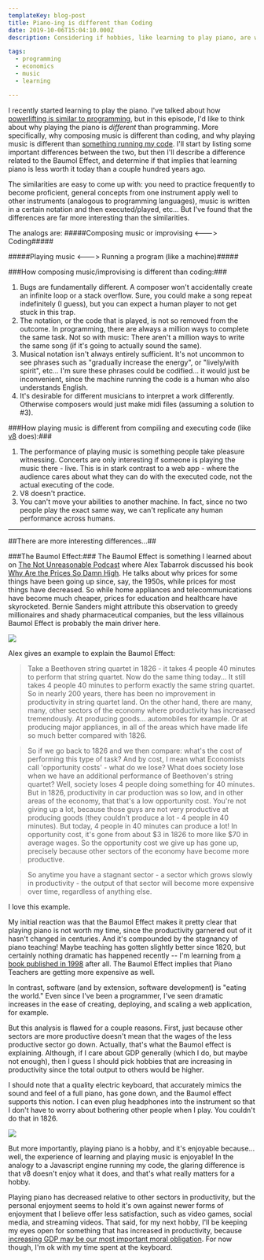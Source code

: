 ```yaml
---
templateKey: blog-post
title: Piano-ing is different than Coding
date: 2019-10-06T15:04:10.000Z
description: Considering if hobbies, like learning to play piano, are worth it (in light of the Baumol Effect)

tags:
  - programming
  - economics
  - music
  - learning

---
```

I recently started learning to play the piano.  I've talked about how [powerlifting is similar to programming](/blog/2019-01-28-software-developers-and-powerlifters/), but in this episode, I'd like to think about why playing the piano is *different* than programming.  More specifically, why composing music is different than coding, and why playing music is different than [something running my code](/blog/2019-02-16-javascript-engines/).  I'll start by listing some important differences between the two, but then I'll describe a difference related to the Baumol Effect, and determine if that implies that learning piano is less worth it today than a couple hundred years ago.

The similarities are easy to come up with: you need to practice frequently to become proficient, general concepts from one instrument apply well to other instruments (analogous to programming languages), music is written in a certain notation and then executed/played, etc...  But I've found that the differences are far more interesting than the similarities.

The analogs are: 
#####Composing music or improvising  <---> Coding#####
	
#####Playing music <---> Running a program (like a machine)#####


###How composing music/improvising is different than coding:###
1. Bugs are fundamentally different.  A composer won't accidentally create an infinite loop or a stack overflow.  Sure, you could make a song repeat indefinitely (I guess), but you can expect a human player to not get stuck in this trap.
2.  The notation, or the code that is played, is not so removed from the outcome.  In programming, there are always a million ways to complete the same task.  Not so with music: There aren't a million ways to write the same song (if it's going to actually sound the same).
3.  Musical notation isn't always entirely sufficient.  It's not uncommon to see phrases such as "gradually increase the energy", or "lively/with spirit", etc...  I'm sure these phrases could be codified...  it would just be inconvenient, since the machine running the code is a human who also understands English.
4.  It's desirable for different musicians to interpret a work differently.  Otherwise composers would just make midi files (assuming a solution to #3).
	

###How playing music is different from compiling and executing code (like [v8](/blog/2019-02-16-javascript-engines/) does):###
1. The performance of playing music is something people take pleasure witnessing.  Concerts are only interesting if someone is playing the music there - live.  This is in stark contrast to a web app - where the audience cares about what they can do with the executed code, not the actual executing of the code.
2.  V8 doesn't practice.
3.  You can't move your abilities to another machine.  In fact, since no two people play the exact same way, we can't replicate any human performance across humans.

--- 

##There are more interesting differences...##

###The Baumol Effect:###
The Baumol Effect is something I learned about on [The Not Unreasonable Podcast](https://www.stitcher.com/podcast/david-wright/the-not-unreasonable-podcast/e/62417129) where Alex Tabarrok discussed his book [Why Are the Prices So Damn High](https://www.mercatus.org/system/files/helland-tabarrok_why-are-the-prices-so-damn-high_v2.pdf).
He talks about why prices for some things have been going up since, say, the 1950s, while prices for most things have decreased.  So while home appliances and telecommunications have become much cheaper, prices for education and healthcare have skyrocketed.  Bernie Sanders might attribute this observation to greedy millionaires and shady pharmaceutical companies, but the less villainous Baumol Effect is probably the main driver here. 

![](/img/baumol.png)

Alex gives an example to explain the Baumol Effect:

> Take a Beethoven string quartet in 1826 - it takes 4 people 40 minutes to perform that string quartet.  Now do the same thing today...  It still takes 4 people 40 minutes to perform exactly the same string quartet.  So in nearly 200 years, there has been no improvement in productivity in string quartet land.  On the other hand, there are many, many, other sectors of the economy where productivity has increased tremendously. At producing goods... automobiles for example.  Or at producing major appliances, in all of the areas which have made life so much better compared with 1826.

> So if we go back to 1826 and we then compare: what's the cost of performing this type of task?  And by cost, I mean what Economists call 'opportunity costs' - what do we lose?  What does society lose when we have an additional performance of Beethoven's string quartet?  Well, society loses 4 people doing something for 40 minutes.  But in 1826, productivity in car production was so low, and in other areas of the economy, that that's a low opportunity cost. You're not giving up a lot, because those guys are not very productive at producing goods (they couldn't produce a lot - 4 people in 40 minutes). But today, 4 people in 40 minutes can produce a lot!  In opportunity cost, it's gone from about $3 in 1826 to more like $70 in average wages.  So the opportunity cost we give up has gone up, precisely because other sectors of the economy have become more productive.

> So anytime you have a stagnant sector - a sector which grows slowly in productivity - the output of that sector will become more expensive over time, regardless of anything else.

I love this example.  

My initial reaction was that the Baumol Effect makes it pretty clear that playing piano is not worth my time, since the productivity garnered out of it hasn't changed in centuries.  And it's compounded by the stagnancy of piano teaching!  Maybe teaching has gotten slightly better since 1820, but certainly nothing dramatic has happened recently -- I'm learning from [a book published in 1998](https://www.amazon.com/gp/product/B00CXX7HEO/ref=ppx_yo_dt_b_asin_title_o04_s00?ie=UTF8&psc=1) after all.  The Baumol Effect implies that Piano Teachers are getting more expensive as well.

In contrast, software (and by extension, software development) is "eating the world."  Even since I've been a programmer, I've seen dramatic increases in the ease of creating, deploying, and scaling a web application, for example.

But this analysis is flawed for a couple reasons.  First, just because other sectors are more productive doesn't mean that the wages of the less productive sector go down.  Actually, that's what the Baumol effect is explaining.  Although, if I care about GDP generally (which I do, but maybe not enough), then I guess I should pick hobbies that are increasing in productivity since the total output to others would be higher.  

I should note that a quality electric keyboard, that accurately mimics the sound and feel of a full piano, has gone down, and the Baumol effect supports this notion.  I can even plug headphones into the instrument so that I don't have to worry about bothering other people when I play.  You couldn't do that in 1826.

![](/img/kawai.jpg)

But more importantly, playing piano is a hobby, and it's enjoyable because... well, the experience of learning and playing music is enjoyable!  In the analogy to a Javascript engine running my code, the glaring difference is that v8 doesn't enjoy what it does, and that's what really matters for a hobby.

Playing piano has decreased relative to other sectors in productivity, but the personal enjoyment seems to hold it's own against newer forms of enjoyment that I believe offer less satisfaction, such as video games, social media, and streaming videos.  That said, for my next hobby, I'll be keeping my eyes open for something that has increased in productivity, because [increasing GDP may be our most important moral obligation](https://www.amazon.com/Stubborn-Attachments-Prosperous-Responsible-Individuals/dp/1732265135).  For now though, I'm ok with my time spent at the keyboard.